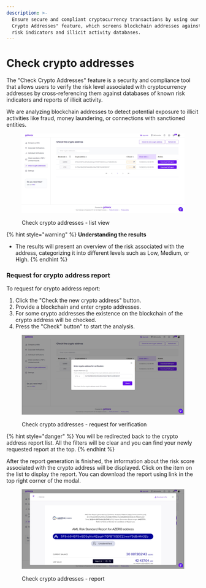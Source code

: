```yaml
---
description: >-
  Ensure secure and compliant cryptocurrency transactions by using our "Check
  Crypto Addresses" feature, which screens blockchain addresses against known
  risk indicators and illicit activity databases.
---
```


# Check crypto addresses

The "Check Crypto Addresses" feature is a security and compliance tool that allows users to verify the risk level associated with cryptocurrency addresses by cross-referencing them against databases of known risk indicators and reports of illicit activity.

We are analyzing blockchain addresses to detect potential exposure to illicit activities like fraud, money laundering, or connections with sanctioned entities.

<figure><img src="../../.gitbook/assets/CheckCryptoAddress_list.png" alt=""><figcaption><p>Check crypto addresses - list view</p></figcaption></figure>

{% hint style="warning" %}
**Understanding the results**

* The results will present an overview of the risk associated with the address, categorizing it into different levels such as Low, Medium, or High.
{% endhint %}

### Request for crypto address report

To request for crypto address report:

1. Click the "Check the new crypto address" button.
2. Provide a blockchain and enter crypto addresses.
3. For some crypto addresses the existence on the blockchain of the crypto address will be checked.
4. Press the "Check" button" to start the analysis.

<figure><img src="../../.gitbook/assets/CheckCryptoAddress_request.png" alt=""><figcaption><p>Check crypto addresses - request for verification</p></figcaption></figure>

{% hint style="danger" %}
You will be redirected back to the crypto address report list. All the filters will be clear and you can find your newly requested report at the top.
{% endhint %}

After the report generation is finished, the information about the risk score associated with the crypto address will be displayed. Click on the item on the list to display the report. You can download the report using link in the top right corner of the modal.

<figure><img src="../../.gitbook/assets/CheckCryptoAddress_report.png" alt=""><figcaption><p>Check crypto addresses - report</p></figcaption></figure>

